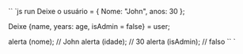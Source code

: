 
`` `js run
Deixe o usuário = {
Nome: "John",
anos: 30
};

Deixe {name, years: age, isAdmin = false} = user;

alerta (nome); // John
alerta (idade); // 30
alerta (isAdmin); // falso
`` `
